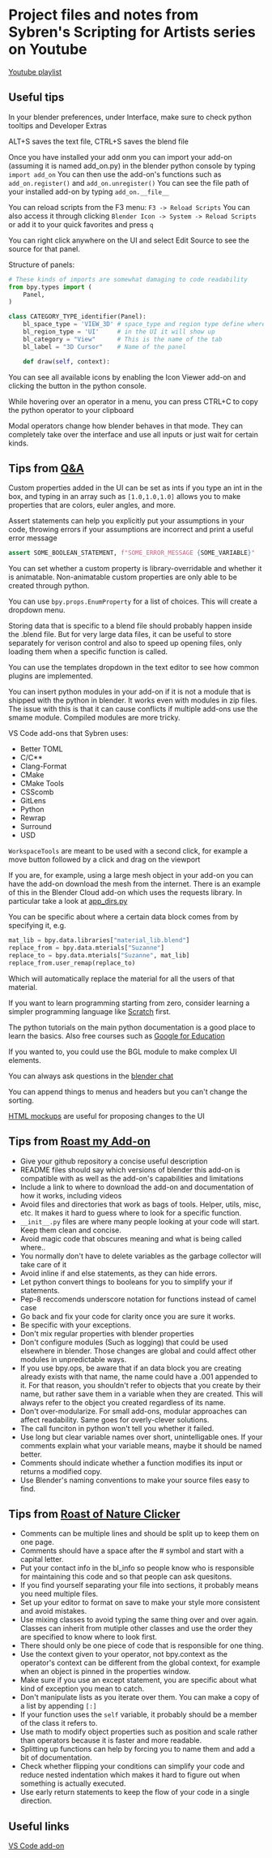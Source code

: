 # Project files and notes from Sybren's Scripting for Artists series on Youtube

[Youtube playlist](https://www.youtube.com/playlist?list=PLa1F2ddGya_8acrgoQr1fTeIuQtkSd6BW)

## Useful tips

In your blender preferences, under Interface, make sure to check python tooltips and Developer Extras 

ALT+S saves the text file, CTRL+S saves the blend file

Once you have installed your add onm you can import your add-on (assuming it is named add_on.py) in the blender python console by typing `import add_on`
You can then use the add-on's functions such as `add_on.register()` and `add_on.unregister()`
You can see the file path of your installed add-on by typing `add_on.__file__`

You can reload scripts from the F3 menu: `F3 -> Reload Scripts` You can also access it through clicking `Blender Icon -> System -> Reload Scripts` or add it to your quick favorites and press `q`

You can right click anywhere on the UI and select Edit Source to see the source for that panel.

Structure of panels: 

``` python
# These kinds of imports are somewhat damaging to code readability
from bpy.types import (
    Panel,
)

class CATEGORY_TYPE_identifier(Panel):
    bl_space_type = 'VIEW_3D' # space_type and region type define where
    bl_region_type = 'UI'     # in the UI it will show up
    bl_category = "View"      # This is the name of the tab
    bl_label = "3D Cursor"    # Name of the panel

    def draw(self, context):
```

You can see all available icons by enabling the Icon Viewer add-on and clicking the button in the python console.

While hovering over an operator in a menu, you can press CTRL+C to copy the python operator to your clipboard

Modal operators change how blender behaves in that mode. They can completely take over the interface and use all inputs or just wait for certain kinds.

## Tips from [Q&A](https://www.youtube.com/watch?v=Iupx9zP4boM)

Custom properties added in the UI can be set as ints if you type an int in the box, and typing in an array such as `[1.0,1.0,1.0]` allows you to make properties that are colors, euler angles, and more.

Assert statements can help you explicitly put your assumptions in your code, throwing errors if your assumptions are incorrect and print a useful error message

``` python
assert SOME_BOOLEAN_STATEMENT, f"SOME_ERROR_MESSAGE {SOME_VARIABLE}"
```

You can set whether a custom property is library-overridable and whether it is animatable. Non-animatable custom properties are only able to be created through python.

You can use `bpy.props.EnumProperty` for a list of choices. This will create a dropdown menu.

Storing data that is specific to a blend file should probably happen inside the .blend file. But for very large data files, it can be useful to store separately for verison control and also to speed up opening files, only loading them when a specific function is called.

You can use the templates dropdown in the text editor to see how common plugins are implemented.

You can insert python modules in your add-on if it is not a module that is shipped with the python in blender. It works even with modules in zip files. The issue with this is that it can cause conflicts if multiple add-ons use the smame module. Compiled modules are more tricky.

VS Code add-ons that Sybren uses:
* Better TOML
* C/C**
* Clang-Format
* CMake
* CMake Tools
* CSScomb
* GitLens
* Python
* Rewrap
* Surround
* USD

`WorkspaceTools` are meant to be used with a second click, for example a move button followed by a click and drag on the viewport

If you are, for example, using a large mesh object in your add-on you can have the add-on download the mesh from the internet. There is an example of this in the Blender Cloud add-on which uses the requests library. In particular take a look at [app_dirs.py](https://github.com/dfelinto/blender-cloud-addon/blob/master/blender_cloud/appdirs.py)

You can be specific about where a certain data block comes from by specifying it, e.g.
``` python 
mat_lib = bpy.data.libraries["material_lib.blend"]
replace_from = bpy.data.mterials["Suzanne"]
replace_to = bpy.data.mterials["Suzanne", mat_lib]
replace_from.user_remap(replace_to)
```
Which will automatically replace the material for all the users of that material.

If you want to learn programming starting from zero, consider learning a simpler programming language like [Scratch](https://scratch.mit.edu/) first.

The python tutorials on the main python documentation is a good place to learn the basics. Also free courses such as [Google for Education](https://csfirst.withgoogle.com/s/en/home) 

If you wanted to, you could use the BGL module to make complex UI elements.

You can always ask questions in the [blender chat](blender.chat/channel/python)

You can append things to menus and headers but you can't change the sorting.

[HTML mockups](https://github.com/venomgfx/blender-ui) are useful for proposing changes to the UI

## Tips from [Roast my Add-on](https://www.youtube.com/watch?v=_8KsNVE6KJs)

* Give your github repository a concise useful description
* README files should say which versions of blender this add-on is compatible with as well as the add-on's capabilities and limitations
* Include a link to where to download the add-on and documentation of how it works, including videos
* Avoid files and directories that work as bags of tools. Helper, utils, misc, etc. It makes it hard to guess where to look for a specific function.
* `__init__.py` files are where many people looking at your code will start. Keep them clean and concise.
* Avoid magic code that obscures meaning and what is being called where..
* You normally don't have to delete variables as the garbage collector will take care of it
* Avoid inline if and else statements, as they can hide errors.
* Let python convert things to booleans for you to simplify your if statements.
* Pep-8 reccomends underscore notation for functions instead of camel case
* Go back and fix your code for clarity once you are sure it works.
* Be specific with your exceptions.
* Don't mix regular properties with blender properties
* Don't configure modules (Such as logging) that could be used elsewhere in blender. Those changes are global and could affect other modules in unpredictable ways.
* If you use bpy.ops, be aware that if an data block you are creating already exists with that name, the name could have a .001 appended to it. For that reason, you shouldn't refer to objects that you create by their name, but rather save them in a variable when they are created. This will always refer to the object you created regardless of its name.
* Don't over-modularize. For small add-ons, modular approaches can affect readability. Same goes for overly-clever solutions.
* The call funciton in python won't tell you whether it failed.
* Use long but clear variable names over short, unintelligable ones. If your comments explain what your variable means, maybe it should be named better.
* Comments should indicate whether a function modifies its input or returns a modified copy.
* Use Blender's naming conventions to make your source files easy to find.

## Tips from [Roast of Nature Clicker](https://www.youtube.com/watch?v=uBDc0Eq70kM)

* Comments can be multiple lines and should be split up to keep them on one page.
* Comments should have a space after the \# symbol and start with a capital letter.
* Put your contact info in the bl_info so people know who is responsible for maintaining this code and so that people can ask quesitons.
* If you find yourself separating your file into sections, it probably means you need multiple files.
* Set up your editor to format on save to make your style more consistent and avoid mistakes.
* Use mixing classes to avoid typing the same thing over and over again. Classes can inherit from mutiple other classes and use the order they are specified to know where to look first.
* There should only be one piece of code that is responsible for one thing.
* Use the context given to your operator, not bpy.context as the operator's context can be different from the global context, for example when an object is pinned in the properties window.
* Make sure if you use an except statement, you are specific about what kind of exception you mean to catch.
* Don't manipulate lists as you iterate over them. You can make a copy of a list by appending `[:]`
* If your function uses the `self` variable, it probably should be a member of the class it refers to.
* Use math to modify object properties such as position and scale rather than operators because it is faster and more readable.
* Splitting up functions can help by forcing you to name them and add a bit of documentation.
* Check whether flipping your conditions can simplify your code and reduce nested indentation which makes it hard to figure out when something is actually executed.
* Use early return statements to keep the flow of your code in a single direction.

## Useful links

[VS Code add-on](https://marketplace.visualstudio.com/items?itemName=JacquesLucke.blender-development)
